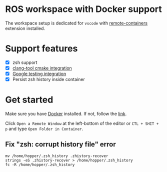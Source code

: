 # ROS workspace with Docker support

The workspace setup is dedicated for `vscode` with [remote-containers](https://marketplace.visualstudio.com/items?itemName=ms-vscode-remote.remote-containers) extension installed.

# Support features
- [x] zsh support
- [x] [clang-tool cmake integration](https://github.com/ANYbotics/cmake_clang_tools)
- [x] [Google testing integration](https://github.com/google/googletest)
- [x] Persist zsh history inside container

# Get started
Make sure you have [Docker](https://www.docker.com/) installed. If not, follow the [link](https://docs.docker.com/get-docker/).

Click `Open a Remote Window` at the left-bottom of the editor or `CTL + SHIT + p` and type `Open Folder in Container`. 

## Fix "zsh: corrupt history file" error
```
mv /home/hopper/.zsh_history .zhistory-recover 
strings -eS .zhistory-recover > /home/hopper/.zsh_history
fc -R /home/hopper/.zsh_history
```